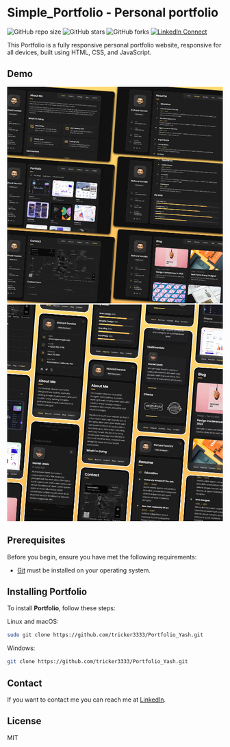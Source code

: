# Simple_Portfolio - Personal portfolio

![GitHub repo size](https://img.shields.io/github/repo-size/tricker3333/Portfolio_Yash)
![GitHub stars](https://img.shields.io/github/stars/tricker3333/Portfolio_Yash?style=social)
![GitHub forks](https://img.shields.io/github/forks/tricker3333/Portfolio_Yash?style=social)
[![LinkedIn Connect](https://img.shields.io/static/v1?label=LinkedIn&message=Follow&color=0A66C2&style=social)](https://www.linkedin.com/in/yashkushwaha333/)


This Portfolio is a fully responsive personal portfolio website, responsive for all devices, built using HTML, CSS, and JavaScript.

## Demo

![vCard Desktop Demo](./website-demo-image/desktop.png "Desktop Demo")
![vCard Mobile Demo](./website-demo-image/mobile.png "Mobile Demo")

## Prerequisites

Before you begin, ensure you have met the following requirements:

* [Git](https://git-scm.com/downloads "Download Git") must be installed on your operating system.

## Installing Portfolio

To install **Portfolio**, follow these steps:

Linux and macOS:

```bash
sudo git clone https://github.com/tricker3333/Portfolio_Yash.git
```

Windows:

```bash
git clone https://github.com/tricker3333/Portfolio_Yash.git
```

## Contact

If you want to contact me you can reach me at [LinkedIn](https://www.linkedin.com/in/yashkushwaha333/).

## License

MIT

